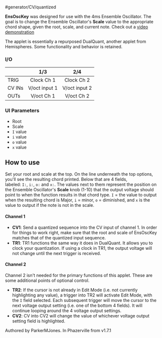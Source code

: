 #generator/CV/quantized 

**EnsOscKey** was designed for use with the 4ms Ensemble Oscillator. The goal is to change the Ensemble Oscillator's **Scale** value to the appropriate chord shape, given the root, scale, and current note. Check out a [video demonstration](https://youtu.be/lqLH0176VFw?si=NIXoEPxWpawai7iP)

The applet is essentially a repurposed DualQuant, another applet from Hemispheres. Some functionality and behavior is retained.
### I/O

|        |      1/3      |      2/4      |
| ------ | :-----------: | :-----------: |
| TRIG   |  Clock Ch 1   |  Clock Ch 2   |
| CV INs | V/oct input 1 | V/oct input 2 |
| OUTs   |  V/oct Ch 1   |  V/oct Ch 2   |

### UI Parameters
* Root
* Scale
* `I` value
* `i` value
* `o` value
* `x` value

## How to use

Set your root and scale at the top. On the line underneath the top options, you'll see the resulting chord printed. Below that are 4 fields, labeled: `I:`, `i:`, `o:` and `x:`. The values next to them represent the position on the Ensemble Oscillator's **Scale** knob (1-10) that the output voltage should point to when the function results in that chord type. `I` = the value to output when the resulting chord is Major, `i` = minor, `o` = diminished, and `x` is the value to output if the note is not in the scale.

#### Channel 1

- **CV1**: Send a quantized sequence into the CV input of channel 1. In order for things to work right, make sure that the root and scale of EnsOscKey matches that of the quantized input sequence.
- **TR1**: TR1 functions the same way it does in DualQuant. It allows you to clock your quantization. If using a clock in TR1, the output voltage will not change until the next trigger is received.

#### Channel 2

Channel 2 isn't needed for the primary functions of this applet. These are some additional points of optional control.

- **TR2**: If the cursor is not already in Edit Mode (i.e. not currently highlighting any value), a trigger into TR2 will activate Edit Mode, with the `I` field selected. Each subsequent trigger will move the cursor to the next voltage output setting (i.e. one of the bottom 4 fields). It will continue looping around the 4 voltage output settings.
- **CV2**: CV into CV2 will change the value of whichever voltage output setting field is highlighted.

Authored by ParkerMJones. In Phazerville from v1.7.1